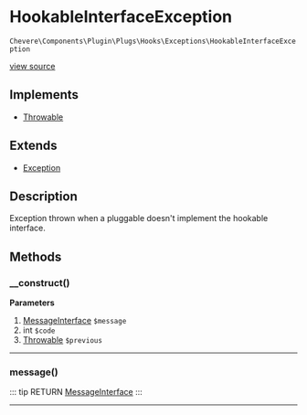 # HookableInterfaceException

`Chevere\Components\Plugin\Plugs\Hooks\Exceptions\HookableInterfaceException`

[view source](https://github.com/chevere/chevere/blob/master/exceptions/Plugs/Hooks/HookableInterfaceException.php)

## Implements

- [Throwable](https://www.php.net/manual/class.throwable)
## Extends

- [Exception](../../../../../Exceptions/Core/Exception.md)

## Description

Exception thrown when a pluggable doesn't implement the hookable interface.

## Methods

### __construct()

**Parameters**

1. [MessageInterface](../../../../../Interfaces/Message/MessageInterface.md) `$message`
2. int `$code`
3. [Throwable](https://www.php.net/manual/class.throwable) `$previous`

---

### message()

::: tip RETURN
[MessageInterface](../../../../../Interfaces/Message/MessageInterface.md)
:::


---

